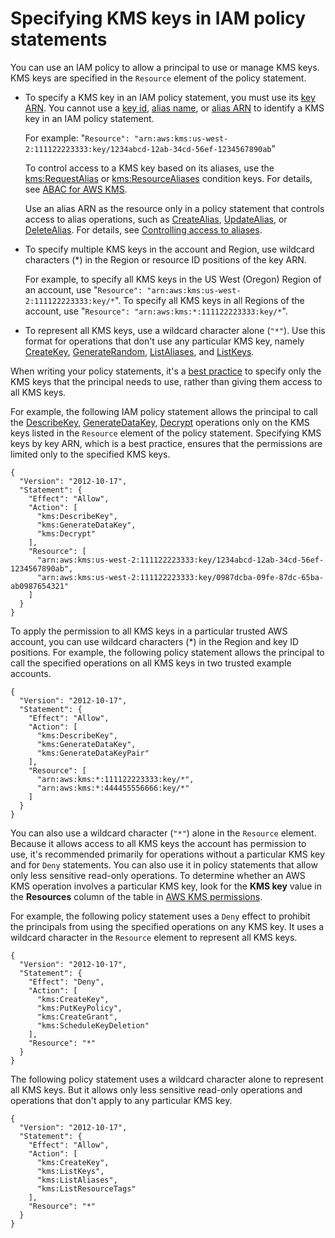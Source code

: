 # Specifying KMS keys in IAM policy statements<a name="cmks-in-iam-policies"></a>

You can use an IAM policy to allow a principal to use or manage KMS keys\. KMS keys are specified in the `Resource` element of the policy statement\. 
+ To specify a KMS key in an IAM policy statement, you must use its [key ARN](concepts.md#key-id-key-ARN)\. You cannot use a [key id](concepts.md#key-id-key-id), [alias name](concepts.md#key-id-alias-name), or [alias ARN](concepts.md#key-id-alias-ARN) to identify a KMS key in an IAM policy statement\. 

  For example: "`Resource": "arn:aws:kms:us-west-2:111122223333:key/1234abcd-12ab-34cd-56ef-1234567890ab`"

  To control access to a KMS key based on its aliases, use the [kms:RequestAlias](policy-conditions.md#conditions-kms-request-alias) or [kms:ResourceAliases](policy-conditions.md#conditions-kms-resource-aliases) condition keys\. For details, see [ABAC for AWS KMS](abac.md)\.

  Use an alias ARN as the resource only in a policy statement that controls access to alias operations, such as [CreateAlias](https://docs.aws.amazon.com/kms/latest/APIReference/CreateAlias.html), [UpdateAlias](https://docs.aws.amazon.com/kms/latest/APIReference/UpdateAlias.html), or [DeleteAlias](https://docs.aws.amazon.com/kms/latest/APIReference/DeleteAlias.html)\. For details, see [Controlling access to aliases](alias-access.md)\.
+ To specify multiple KMS keys in the account and Region, use wildcard characters \(\*\) in the Region or resource ID positions of the key ARN\. 

  For example, to specify all KMS keys in the US West \(Oregon\) Region of an account, use "`Resource": "arn:aws:kms:us-west-2:111122223333:key/*`"\. To specify all KMS keys in all Regions of the account, use "`Resource": "arn:aws:kms:*:111122223333:key/*`"\.
+ To represent all KMS keys, use a wildcard character alone \(`"*"`\)\. Use this format for operations that don't use any particular KMS key, namely [CreateKey](https://docs.aws.amazon.com/kms/latest/APIReference/API_CreateKey.html), [GenerateRandom](https://docs.aws.amazon.com/kms/latest/APIReference/API_GenerateRandom.html), [ListAliases](https://docs.aws.amazon.com/kms/latest/APIReference/API_ListAliases.html), and [ListKeys](https://docs.aws.amazon.com/kms/latest/APIReference/API_ListKeys.html)\.

When writing your policy statements, it's a [best practice](iam-policies-best-practices.md) to specify only the KMS keys that the principal needs to use, rather than giving them access to all KMS keys\. 

For example, the following IAM policy statement allows the principal to call the [DescribeKey](https://docs.aws.amazon.com/kms/latest/APIReference/API_DescribeKey.html), [GenerateDataKey](https://docs.aws.amazon.com/kms/latest/APIReference/API_GenerateDataKey.html), [Decrypt](https://docs.aws.amazon.com/kms/latest/APIReference/API_Decrypt.html) operations only on the KMS keys listed in the `Resource` element of the policy statement\. Specifying KMS keys by key ARN, which is a best practice, ensures that the permissions are limited only to the specified KMS keys\.

```
{
  "Version": "2012-10-17",
  "Statement": {
    "Effect": "Allow",
    "Action": [
      "kms:DescribeKey",
      "kms:GenerateDataKey",
      "kms:Decrypt"
    ],
    "Resource": [
      "arn:aws:kms:us-west-2:111122223333:key/1234abcd-12ab-34cd-56ef-1234567890ab",
      "arn:aws:kms:us-west-2:111122223333:key/0987dcba-09fe-87dc-65ba-ab0987654321"
    ]
  }
}
```

To apply the permission to all KMS keys in a particular trusted AWS account, you can use wildcard characters \(\*\) in the Region and key ID positions\. For example, the following policy statement allows the principal to call the specified operations on all KMS keys in two trusted example accounts\.

```
{
  "Version": "2012-10-17",
  "Statement": {
    "Effect": "Allow",
    "Action": [
      "kms:DescribeKey",
      "kms:GenerateDataKey",
      "kms:GenerateDataKeyPair"
    ],
    "Resource": [
      "arn:aws:kms:*:111122223333:key/*",
      "arn:aws:kms:*:444455556666:key/*"
    ]
  }
}
```

You can also use a wildcard character \(`"*"`\) alone in the `Resource` element\. Because it allows access to all KMS keys the account has permission to use, it's recommended primarily for operations without a particular KMS key and for `Deny` statements\. You can also use it in policy statements that allow only less sensitive read\-only operations\. To determine whether an AWS KMS operation involves a particular KMS key, look for the **KMS key** value in the **Resources** column of the table in [AWS KMS permissions](kms-api-permissions-reference.md)\.

For example, the following policy statement uses a `Deny` effect to prohibit the principals from using the specified operations on any KMS key\. It uses a wildcard character in the `Resource` element to represent all KMS keys\.

```
{
  "Version": "2012-10-17",
  "Statement": {
    "Effect": "Deny",
    "Action": [
      "kms:CreateKey",
      "kms:PutKeyPolicy",
      "kms:CreateGrant",
      "kms:ScheduleKeyDeletion"
    ],
    "Resource": "*"
  }
}
```

The following policy statement uses a wildcard character alone to represent all KMS keys\. But it allows only less sensitive read\-only operations and operations that don't apply to any particular KMS key\.

```
{
  "Version": "2012-10-17",
  "Statement": {
    "Effect": "Allow",
    "Action": [
      "kms:CreateKey",
      "kms:ListKeys",
      "kms:ListAliases",
      "kms:ListResourceTags"
    ],
    "Resource": "*"
  }
}
```